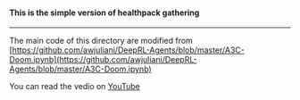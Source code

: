 #### This is the simple version of healthpack gathering
---

The main code of this directory are modified from [https://github.com/awjuliani/DeepRL-Agents/blob/master/A3C-Doom.ipynb](https://github.com/awjuliani/DeepRL-Agents/blob/master/A3C-Doom.ipynb)

You can read the vedio on [YouTube](https://www.youtube.com/watch?v=LeI0cpoHEb0)
